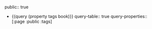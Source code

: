 public:: true

- {{query (property tags book)}}
  query-table:: true
  query-properties:: [:page :public :tags]